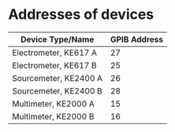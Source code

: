 # Addresses of devices

Device Type/Name|GPIB Address
---|---
Electrometer, KE617 A|27
Electrometer, KE617 B|25
Sourcemeter, KE2400 A|26
Sourcemeter, KE2400 B|28
Multimeter, KE2000 A|15
Multimeter, KE2000 B|16